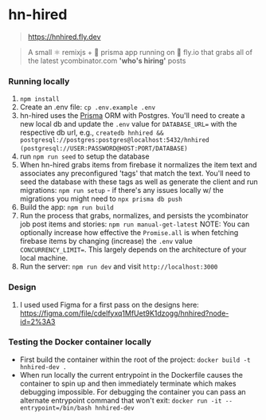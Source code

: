 # hn-hired

> https://hnhired.fly.dev

> A small ⚛️ remixjs + 🐘 prisma app running on 🎈 fly.io that grabs all of the latest ycombinator.com **'who's hiring'** posts


### Running locally

1. ```npm install```
2. Create an .env file: ```cp .env.example .env```
3. hn-hired uses the [Prisma](https://www.prisma.io/docs/concepts/database-connectors/postgresql) ORM with Postgres.  You'll need to create a new local db and update the `.env` value for `DATABASE_URL=` with the respective db url, e.g., `createdb hnhired && postgresql://postgres:postgres@localhost:5432/hnhired` `(postgresql://USER:PASSWORD@HOST:PORT/DATABASE)` 
4.  run `npm run seed` to setup the database
5.  When hn-hired grabs items from firebase it normalizes the item text and associates any preconfigured 'tags' that match the text.  You'll need to seed the database with these tags as well as generate the client and run migrations: ```npm run setup``` - if there's any issues locally w/ the migrations you might need to `npx prisma db push`
6.  Build the app: ```npm run build```
7.  Run the process that grabs, normalizes, and persists the ycombinator job post items and stories: ```npm run manual-get-latest``` NOTE:  You can optionally increase how effective the `Promise.all` is when fetching firebase items by changing (increase) the `.env` value `CONCURRENCY_LIMIT=`. This largely depends on the architecture of your local machine.  
8.  Run the server: ```npm run dev``` and visit `http://localhost:3000`

### Design

1.  I used used Figma for a first pass on the designs here: https://figma.com/file/cdelfyxq1MfUet9K1dzogg/hnhired?node-id=2%3A3

### Testing the Docker container locally

- First build the container within the root of the project: `docker build -t hnhired-dev .`
- When run locally the current entrypoint in the Dockerfile causes the container to spin up and then immediately terminate which makes debugging impossible.  For debugging the container you can pass an alternate entrypoint command that won't exit: `docker run -it --entrypoint=/bin/bash hnhired-dev` 
